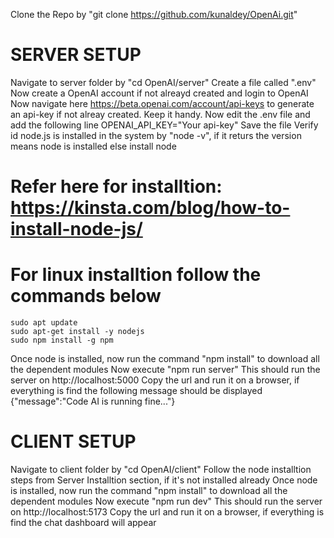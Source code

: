 Clone the Repo by "git clone https://github.com/kunaldey/OpenAi.git"

SERVER SETUP
===========================
Navigate to server folder by "cd OpenAI/server"
Create a file called ".env"
Now create a OpenAI account if not alreayd created and login to OpenAI
Now navigate here https://beta.openai.com/account/api-keys to generate an api-key if not alreay created. Keep it handy.
Now edit the .env file and add the following line 
  OPENAI_API_KEY="Your api-key"
Save the file
Verify id node.js is installed in the system by "node -v", if it returs the version means node is installed else install node
  # Refer here for installtion: https://kinsta.com/blog/how-to-install-node-js/
  # For linux installtion follow the commands below
    sudo apt update
    sudo apt-get install -y nodejs
    sudo npm install -g npm
Once node is installed, now run the command "npm install" to download all the dependent modules
Now execute "npm run server"
This should run the server on http://localhost:5000
Copy the url and run it on a browser, if everything is find the following message should be displayed
  {"message":"Code AI is running fine..."}

CLIENT SETUP
===========================
Navigate to client folder by "cd OpenAI/client"
Follow the node installtion steps from Server Installtion section, if it's not installed already
Once node is installed, now run the command "npm install" to download all the dependent modules
Now execute "npm run dev"
This should run the server on http://localhost:5173
Copy the url and run it on a browser, if everything is find the chat dashboard will appear
